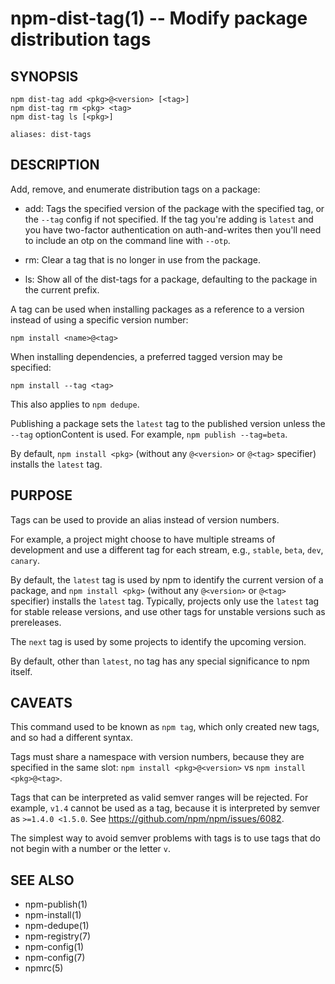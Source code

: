 npm-dist-tag(1) -- Modify package distribution tags
===================================================

## SYNOPSIS

    npm dist-tag add <pkg>@<version> [<tag>]
    npm dist-tag rm <pkg> <tag>
    npm dist-tag ls [<pkg>]

    aliases: dist-tags

## DESCRIPTION

Add, remove, and enumerate distribution tags on a package:

* add:
  Tags the specified version of the package with the specified tag, or the
  `--tag` config if not specified. If the tag you're adding is `latest` and you
  have two-factor authentication on auth-and-writes then you'll need to include
  an otp on the command line with `--otp`.

* rm:
  Clear a tag that is no longer in use from the package.

* ls:
  Show all of the dist-tags for a package, defaulting to the package in
  the current prefix.

A tag can be used when installing packages as a reference to a version instead
of using a specific version number:

    npm install <name>@<tag>

When installing dependencies, a preferred tagged version may be specified:

    npm install --tag <tag>

This also applies to `npm dedupe`.

Publishing a package sets the `latest` tag to the published version unless the
`--tag` optionContent is used. For example, `npm publish --tag=beta`.

By default, `npm install <pkg>` (without any `@<version>` or `@<tag>`
specifier) installs the `latest` tag.

## PURPOSE

Tags can be used to provide an alias instead of version numbers.

For example, a project might choose to have multiple streams of development
and use a different tag for each stream,
e.g., `stable`, `beta`, `dev`, `canary`.

By default, the `latest` tag is used by npm to identify the current version of
a package, and `npm install <pkg>` (without any `@<version>` or `@<tag>`
specifier) installs the `latest` tag. Typically, projects only use the `latest`
tag for stable release versions, and use other tags for unstable versions such
as prereleases.

The `next` tag is used by some projects to identify the upcoming version.

By default, other than `latest`, no tag has any special significance to npm
itself.

## CAVEATS

This command used to be known as `npm tag`, which only created new tags, and so
had a different syntax.

Tags must share a namespace with version numbers, because they are specified in
the same slot: `npm install <pkg>@<version>` vs `npm install <pkg>@<tag>`.

Tags that can be interpreted as valid semver ranges will be rejected. For
example, `v1.4` cannot be used as a tag, because it is interpreted by semver as
`>=1.4.0 <1.5.0`.  See <https://github.com/npm/npm/issues/6082>.

The simplest way to avoid semver problems with tags is to use tags that do not
begin with a number or the letter `v`.

## SEE ALSO

* npm-publish(1)
* npm-install(1)
* npm-dedupe(1)
* npm-registry(7)
* npm-config(1)
* npm-config(7)
* npmrc(5)

